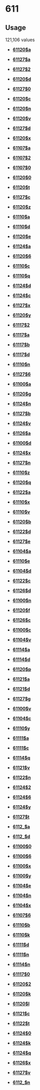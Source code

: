 # 611

## Usage

121,106 values

-   **[61120$a](../../tags/611/61120a-1.md)**  

-   **[61127$a](../../tags/611/61127a-2.md)**  

-   **[61127$2](../../tags/611/611272-3.md)**  

-   **[61120$d](../../tags/611/61120d-4.md)**  

-   **[61127$0](../../tags/611/611270-5.md)**  

-   **[61120$c](../../tags/611/61120c-6.md)**  

-   **[61120$n](../../tags/611/61120n-7.md)**  

-   **[61120$v](../../tags/611/61120v-8.md)**  

-   **[61127$d](../../tags/611/61127d-9.md)**  

-   **[61120$x](../../tags/611/61120x-10.md)**  

-   **[61107$a](../../tags/611/61107a-11.md)**  

-   **[61107$2](../../tags/611/611072-12.md)**  

-   **[61107$0](../../tags/611/611070-13.md)**  

-   **[61120$0](../../tags/611/611200-14.md)**  

-   **[61120$t](../../tags/611/61120t-15.md)**  

-   **[61127$c](../../tags/611/61127c-16.md)**  

-   **[61120$z](../../tags/611/61120z-17.md)**  

-   **[61110$a](../../tags/611/61110a-18.md)**  

-   **[61110$d](../../tags/611/61110d-19.md)**  

-   **[61120$e](../../tags/611/61120e-20.md)**  

-   **[61124$a](../../tags/611/61124a-21.md)**  

-   **[61120$6](../../tags/611/611206-22.md)**  

-   **[61110$c](../../tags/611/61110c-23.md)**  

-   **[61110$q](../../tags/611/61110q-24.md)**  

-   **[61124$d](../../tags/611/61124d-25.md)**  

-   **[61124$c](../../tags/611/61124c-26.md)**  

-   **[61127$x](../../tags/611/61127x-27.md)**  

-   **[61120$y](../../tags/611/61120y-28.md)**  

-   **[61117$2](../../tags/611/611172-29.md)**  

-   **[61117$a](../../tags/611/61117a-30.md)**  

-   **[61117$b](../../tags/611/61117b-31.md)**  

-   **[61117$d](../../tags/611/61117d-32.md)**  

-   **[61110$n](../../tags/611/61110n-33.md)**  

-   **[61127$6](../../tags/611/611276-34.md)**  

-   **[61100$a](../../tags/611/61100a-35.md)**  

-   **[61120$g](../../tags/611/61120g-36.md)**  

-   **[61124$n](../../tags/611/61124n-37.md)**  

-   **[61127$b](../../tags/611/61127b-38.md)**  

-   **[61124$v](../../tags/611/61124v-39.md)**  

-   **[61126$a](../../tags/611/61126a-40.md)**  

-   **[61100$d](../../tags/611/61100d-41.md)**  

-   **[61124$x](../../tags/611/61124x-42.md)**  

-   **[61127$n](../../tags/611/61127n-43.md)**  

-   **[61110$z](../../tags/611/61110z-44.md)**  

-   **[61120$q](../../tags/611/61120q-45.md)**  

-   **[61122$a](../../tags/611/61122a-46.md)**  

-   **[61110$x](../../tags/611/61110x-47.md)**  

-   **[61110$v](../../tags/611/61110v-48.md)**  

-   **[61120$b](../../tags/611/61120b-49.md)**  

-   **[61122$d](../../tags/611/61122d-50.md)**  

-   **[61127$e](../../tags/611/61127e-51.md)**  

-   **[61104$a](../../tags/611/61104a-52.md)**  

-   **[61110$e](../../tags/611/61110e-53.md)**  

-   **[61104$d](../../tags/611/61104d-54.md)**  

-   **[61122$c](../../tags/611/61122c-55.md)**  

-   **[61126$d](../../tags/611/61126d-56.md)**  

-   **[61100$n](../../tags/611/61100n-57.md)**  

-   **[61120$f](../../tags/611/61120f-58.md)**  

-   **[61126$c](../../tags/611/61126c-59.md)**  

-   **[61100$c](../../tags/611/61100c-60.md)**  

-   **[61104$v](../../tags/611/61104v-61.md)**  

-   **[61114$a](../../tags/611/61114a-62.md)**  

-   **[61114$d](../../tags/611/61114d-63.md)**  

-   **[61120$p](../../tags/611/61120p-64.md)**  

-   **[61121$a](../../tags/611/61121a-65.md)**  

-   **[61121$d](../../tags/611/61121d-66.md)**  

-   **[61127$g](../../tags/611/61127g-67.md)**  

-   **[61100$v](../../tags/611/61100v-68.md)**  

-   **[61104$c](../../tags/611/61104c-69.md)**  

-   **[61110$y](../../tags/611/61110y-70.md)**  

-   **[61111$a](../../tags/611/61111a-71.md)**  

-   **[61111$c](../../tags/611/61111c-72.md)**  

-   **[61114$q](../../tags/611/61114q-73.md)**  

-   **[61121$v](../../tags/611/61121v-74.md)**  

-   **[61122$n](../../tags/611/61122n-75.md)**  

-   **[61124$2](../../tags/611/611242-76.md)**  

-   **[61124$6](../../tags/611/611246-77.md)**  

-   **[61124$y](../../tags/611/61124y-78.md)**  

-   **[61127$t](../../tags/611/61127t-79.md)**  

-   **[6112\_$a](../../tags/611/6112_a-80.md)**  

-   **[6112\_$d](../../tags/611/6112_d-81.md)**  

-   **[61100$0](../../tags/611/611000-82.md)**  

-   **[61100$6](../../tags/611/611006-83.md)**  

-   **[61100$x](../../tags/611/61100x-84.md)**  

-   **[61100$y](../../tags/611/61100y-85.md)**  

-   **[61104$e](../../tags/611/61104e-86.md)**  

-   **[61104$n](../../tags/611/61104n-87.md)**  

-   **[61104$x](../../tags/611/61104x-88.md)**  

-   **[61107$6](../../tags/611/611076-89.md)**  

-   **[61110$b](../../tags/611/61110b-90.md)**  

-   **[61110$k](../../tags/611/61110k-91.md)**  

-   **[61111$d](../../tags/611/61111d-92.md)**  

-   **[61111$n](../../tags/611/61111n-93.md)**  

-   **[61114$n](../../tags/611/61114n-94.md)**  

-   **[61117$0](../../tags/611/611170-95.md)**  

-   **[61120$2](../../tags/611/611202-96.md)**  

-   **[61120$k](../../tags/611/61120k-97.md)**  

-   **[61120$l](../../tags/611/61120l-98.md)**  

-   **[61121$c](../../tags/611/61121c-99.md)**  

-   **[61122$t](../../tags/611/61122t-100.md)**  

-   **[61124$0](../../tags/611/611240-101.md)**  

-   **[61124$k](../../tags/611/61124k-102.md)**  

-   **[61124$q](../../tags/611/61124q-103.md)**  

-   **[61126$x](../../tags/611/61126x-104.md)**  

-   **[61127$v](../../tags/611/61127v-105.md)**  

-   **[6112\_$n](../../tags/611/6112_n-106.md)**  


